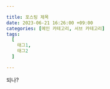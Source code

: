 ```yaml
---

title: 포스팅 제목
date: 2023-06-21 16:26:00 +09:00
categories: [메인 카테고리, 서브 카테고리]
tags:
  [
    태그1,
    태그2
  ]

---
```


되나?

